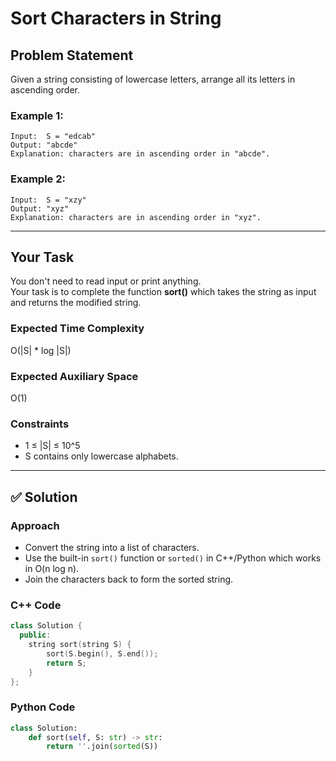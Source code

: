 # Sort Characters in String

## Problem Statement
Given a string consisting of lowercase letters, arrange all its letters in ascending order.

### Example 1:
```
Input:  S = "edcab"
Output: "abcde"
Explanation: characters are in ascending order in "abcde".
```

### Example 2:
```
Input:  S = "xzy"
Output: "xyz"
Explanation: characters are in ascending order in "xyz".
```

---

## Your Task
You don't need to read input or print anything.  
Your task is to complete the function **sort()** which takes the string as input and returns the modified string.

### Expected Time Complexity
O(|S| * log |S|)

### Expected Auxiliary Space
O(1)

### Constraints
- 1 ≤ |S| ≤ 10^5  
- S contains only lowercase alphabets.

---

## ✅ Solution

### Approach
- Convert the string into a list of characters.
- Use the built-in `sort()` function or `sorted()` in C++/Python which works in O(n log n).
- Join the characters back to form the sorted string.

### C++ Code
```cpp
class Solution {
  public:
    string sort(string S) {
        sort(S.begin(), S.end());
        return S;
    }
};
```

### Python Code
```python
class Solution:
    def sort(self, S: str) -> str:
        return ''.join(sorted(S))
```
